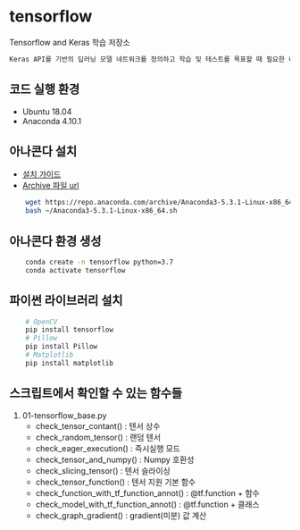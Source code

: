 # tensorflow
Tensorflow and Keras 학습 저장소
```txt
Keras API를 기반의 딥러닝 모델 네트워크를 정의하고 학습 및 테스트를 목표할 때 필요한 내용을 작성했습니다.
```


## 코드 실행 환경

- Ubuntu 18.04
- Anaconda 4.10.1

## 아나콘다 설치

- [설치 가이드](https://docs.anaconda.com/anaconda/install/linux/)
- [Archive 파일 url](https://repo.anaconda.com/archive/)
```bash
    wget https://repo.anaconda.com/archive/Anaconda3-5.3.1-Linux-x86_64.sh -O ~/Anaconda3-5.3.1-Linux-x86_64.sh
    bash ~/Anaconda3-5.3.1-Linux-x86_64.sh
```

## 아나콘다 환경 생성

```bash
    conda create -n tensorflow python=3.7
    conda activate tensorflow
```

## 파이썬 라이브러리 설치

```bash
    # OpenCV
    pip install tensorflow
    # Pillow
    pip install Pillow
    # Matplotlib
    pip install matplotlib
```

## 스크립트에서 확인할 수 있는 함수들

1. 01-tensorflow_base.py
    - check_tensor_contant() : 텐서 상수
    - check_random_tensor() : 랜덤 텐서
    - check_eager_execution() : 즉시실행 모드
    - check_tensor_and_numpy() : Numpy 호환성
    - check_slicing_tensor() : 텐서 슬라이싱
    - check_tensor_function() : 텐서 지원 기본 함수
    - check_function_with_tf_function_annot() : @tf.function + 함수
    - check_model_with_tf_function_annot() : @tf.function + 클래스
    - check_graph_gradient() : gradient(미분) 값 계산